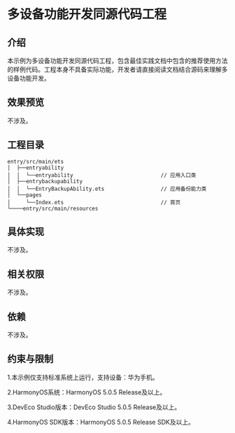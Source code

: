 # 多设备功能开发同源代码工程

## 介绍

本示例为多设备功能开发同源代码工程，包含最佳实践文档中包含的推荐使用方法的样例代码。工程本身不具备实际功能，开发者请直接阅读文档结合源码来理解多设备功能开发。

## 效果预览

不涉及。

## 工程目录

```
entry/src/main/ets
│  ├──entryability
│  │  └──entryability                            // 应用入口类
│  ├──entrybackupability
│  │  └──EntryBackupAbility.ets                  // 应用备份能力类
│  └──pages
│     └──Index.ets                               // 首页
└────entry/src/main/resources 
```

## 具体实现

不涉及。

## 相关权限

不涉及。

## 依赖

不涉及。

## 约束与限制

1.本示例仅支持标准系统上运行，支持设备：华为手机。

2.HarmonyOS系统：HarmonyOS 5.0.5 Release及以上。

3.DevEco Studio版本：DevEco Studio 5.0.5 Release及以上。

4.HarmonyOS SDK版本：HarmonyOS 5.0.5 Release SDK及以上。